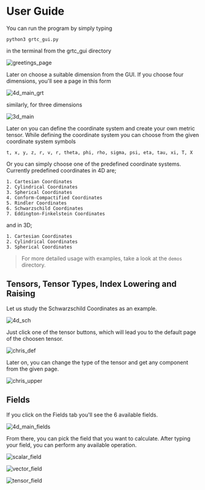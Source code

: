 # User Guide

You can run the program by simply typing

    python3 grtc_gui.py

in the terminal from the grtc_gui directory

![greetings_page](https://user-images.githubusercontent.com/45866787/212466253-fb0e42e4-dc88-4550-bf19-b901b5008a25.png)

Later on choose a suitable dimension from the GUI. If you choose four dimensions, you'll see a page in this form

![4d_main_grt](https://user-images.githubusercontent.com/45866787/212466258-6e10713a-6235-45a0-babe-010e1f0444be.png)

similarly, for three dimensions

![3d_main](https://user-images.githubusercontent.com/45866787/212466276-ced0e2eb-ce5e-4f3a-966a-f5f286252e72.png)

Later on you can define the coordinate system and create your own metric tensor. While defining the coordinate system you can choose from the given coordinate system symbols

    t, x, y, z, r, v, r, theta, phi, rho, sigma, psi, eta, tau, xi, T, X

Or you can simply choose one of the predefined coordinate systems. Currently predefined coordinates in 4D are;

    1. Cartesian Coordinates
    2. Cylindrical Coordinates
    3. Spherical Coordinates
    4. Conform-Compactified Coordinates
    5. Rindler Coordinates
    6. Schwarzschild Coordinates
    7. Eddington-Finkelstein Coordinates

and in 3D;

    1. Cartesian Coordinates
    2. Cylindrical Coordinates
    3. Spherical Coordinates


> For more detailed usage with examples, take a look at the `demos` directory.

## Tensors, Tensor Types, Index Lowering and Raising

Let us study the Schwarzschild Coordinates as an example.

![4d_sch](https://user-images.githubusercontent.com/45866787/212466334-b20ba860-9463-4bba-91de-5ee8e1898e53.png)

Just click one of the tensor buttons, which will lead you to the default page of the choosen tensor.

![chris_def](https://user-images.githubusercontent.com/45866787/212466296-99805e6a-92b7-47d0-a21d-602cbdb75dce.png)

Later on, you can change the type of the tensor and get any component from the given page.

![chris_upper](https://user-images.githubusercontent.com/45866787/212466303-581df35a-3b44-4349-92f1-a02ed282f57b.png)

## Fields

If you click on the Fields tab you'll see the 6 available fields.

![4d_main_fields](https://user-images.githubusercontent.com/45866787/212466308-024668ae-c44b-46d5-a488-96efe8437e23.png)

From there, you can pick the field that you want to calculate. After typing your field, you can perform any available operation.

![scalar_field](https://user-images.githubusercontent.com/45866787/212466315-315a6269-d84f-4bd3-92a1-e0d64e21742e.png)

![vector_field](https://user-images.githubusercontent.com/45866787/212466320-5d5e31a0-8c1d-49d6-a928-f844c7cf04c1.png)

![tensor_field](https://user-images.githubusercontent.com/45866787/212466322-8f25f5a5-8345-4b71-98ef-721c7eaa0c92.png)


